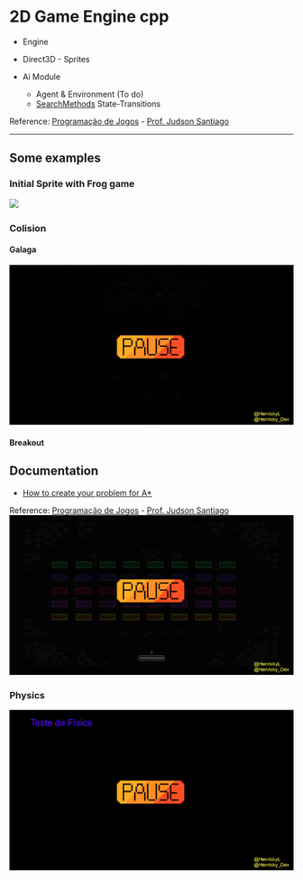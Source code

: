 # 2D Game Engine cpp

* Engine

* Direct3D - Sprites

* Ai Module
  * Agent & Environment (To do)
  * [SearchMethods](https://github.com/HenrickyL/game-engine-2d-cpp/blob/17-ai-initial/DXUT/DXUT/SearchMethods.h) State-Transitions


Reference: [Programação de Jogos](https://www.youtube.com/watch?v=EuQyOyN6keA&list=PLX6Nyaq0ebfjfo4PlkAcKRxR66qXZk899) - [Prof. Judson Santiago](https://www.linkedin.com/in/judson-santiago-bb83661b2/)


--------------------

## Some examples
###  Initial Sprite with Frog game
![](img/Frog.gif)

### Colision

#### Galaga

![](img/galaga-colision.gif)

#### Breakout


## Documentation

- [How to create your problem for A*](DXUT/DXUT/HowToCreateYourProblemAStar.md)


Reference: [Programação de Jogos](https://www.youtube.com/watch?v=EuQyOyN6keA&list=PLX6Nyaq0ebfjfo4PlkAcKRxR66qXZk899) - [Prof. Judson Santiago](https://www.linkedin.com/in/judson-santiago-bb83661b2/)
![](img/breakout-colision.gif)


### Physics

![](img/test-physic.gif)



